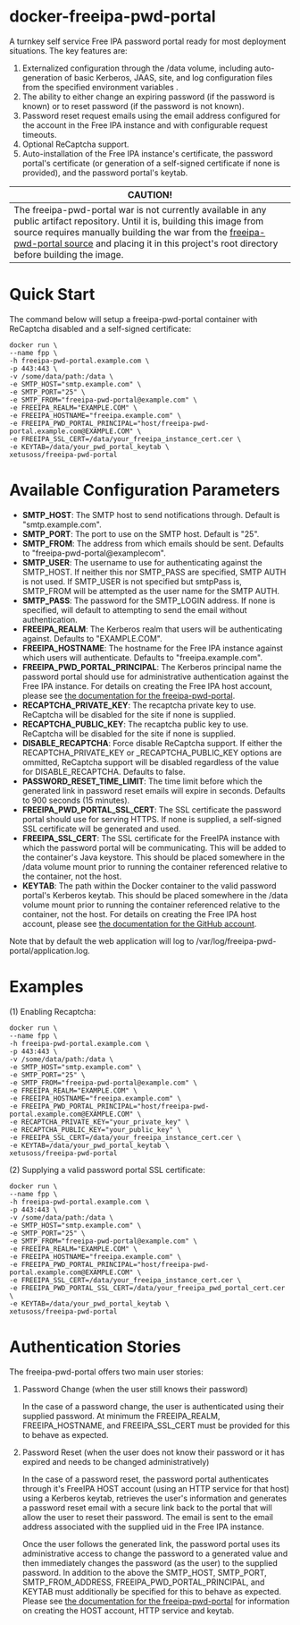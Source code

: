 # docker-freeipa-pwd-portal
A turnkey self service Free IPA password portal ready for most deployment situations. The key features are:

1. Externalized configuration through the /data volume, including auto-generation of basic Kerberos, JAAS, site, and log configuration files from the specified environment variables .
2. The ability to either change an expiring password (if the password is known) or to reset  password (if the password is not known).
2. Password reset request emails using the email address configured for the account in the Free IPA instance and with configurable request timeouts.
4. Optional ReCaptcha support.
5. Auto-installation of the Free IPA instance's certificate, the password portal's certificate (or generation of a self-signed certificate if none is provided), and the password portal's keytab.

|CAUTION!|
|--------|
|The freeipa-pwd-portal war is not currently available in any public artifact repository. Until it is, building this image from source requires manually building the war from the [freeipa-pwd-portal source](https://github.com/xetus-oss/freeipa-pwd-portal) and placing it in this project's root directory before building the image.|

# Quick Start

The command below will setup a freeipa-pwd-portal container with ReCaptcha disabled and a self-signed certificate:

```
docker run \
--name fpp \
-h freeipa-pwd-portal.example.com \
-p 443:443 \
-v /some/data/path:/data \
-e SMTP_HOST="smtp.example.com" \
-e SMTP_PORT="25" \
-e SMTP_FROM="freeipa-pwd-portal@example.com" \
-e FREEIPA_REALM="EXAMPLE.COM" \
-e FREEIPA_HOSTNAME="freeipa.example.com" \
-e FREEIPA_PWD_PORTAL_PRINCIPAL="host/freeipa-pwd-portal.example.com@EXAMPLE.COM" \
-e FREEIPA_SSL_CERT=/data/your_freeipa_instance_cert.cer \
-e KEYTAB=/data/your_pwd_portal_keytab \
xetusoss/freeipa-pwd-portal
```

# Available Configuration Parameters

* __SMTP_HOST__: The SMTP host to send notifications through. Default is "smtp.example.com".
* __SMTP_PORT__: The port to use on the SMTP host. Default is "25".
* __SMTP_FROM__: The address from which emails should be sent. Defaults to "freeipa-pwd-portal@examplecom".
* __SMTP_USER__: The username to use for authenticating against the SMTP_HOST. If neither this nor SMTP_PASS are specified, SMTP AUTH is not used. If SMTP_USER is not specified but smtpPass is, SMTP_FROM will be attempted as the user name for the SMTP AUTH.
* __SMTP_PASS__: The password for the SMTP_LOGIN address. If none is specified, will default to attempting to send the email without authentication.
* __FREEIPA_REALM__: The Kerberos realm that users will be authenticating against. Defaults to "EXAMPLE.COM".
* __FREEIPA_HOSTNAME__: The hostname for the Free IPA instance against which users will authenticate. Defaults to "freeipa.example.com".
* __FREEIPA_PWD_PORTAL_PRINCIPAL__: The Kerberos principal name the password portal should use for administrative authentication against the Free IPA instance. For details on creating the Free IPA host account, please see [the documentation for the freeipa-pwd-portal](https://github.com/xetus-oss/freeipa-pwd-portal).
* __RECAPTCHA_PRIVATE_KEY__: The recaptcha private key to use. ReCaptcha will be disabled for the site if none is supplied.
* __RECAPTCHA_PUBLIC_KEY__: The recaptcha public key to use. ReCaptcha will be disabled for the site if none is supplied.
* __DISABLE_RECAPTCHA__: Force disable ReCaptcha support. If either the RECAPTCHA_PRIVATE_KEY or _RECAPTCHA_PUBLIC_KEY options are ommitted, ReCaptcha support will be disabled regardless of the value for DISABLE_RECAPTCHA. Defaults to false.
* __PASSWORD_RESET_TIME_LIMIT__: The time limit before which the generated link in password reset emails will expire in seconds. Defaults to 900 seconds (15 minutes).
* __FREEIPA_PWD_PORTAL_SSL_CERT__: The SSL certificate the password portal should use for serving HTTPS. If none is supplied, a self-signed SSL certificate will be generated and used.
* __FREEIPA_SSL_CERT__: The SSL certificate for the FreeIPA instance with which the password portal will be communicating. This will be added to the container's Java keystore. This should be placed somewhere in the /data volume mount prior to running the container referenced relative to the container, not the host.
* __KEYTAB__: The path within the Docker container to the valid password portal's Kerberos keytab. This should be placed somewhere in the /data volume mount prior to running the container referenced relative to the container, not the host. For details on creating the Free IPA host account, please see [the documentation for the GitHub account](https://github.com/xetus-oss/freeipa-pwd-portal).

Note that by default the web application will log to /var/log/freeipa-pwd-portal/application.log.

# Examples

(1) Enabling Recaptcha:

```
docker run \
--name fpp \
-h freeipa-pwd-portal.example.com \
-p 443:443 \
-v /some/data/path:/data \
-e SMTP_HOST="smtp.example.com" \
-e SMTP_PORT="25" \
-e SMTP_FROM="freeipa-pwd-portal@example.com" \
-e FREEIPA_REALM="EXAMPLE.COM" \
-e FREEIPA_HOSTNAME="freeipa.example.com" \
-e FREEIPA_PWD_PORTAL_PRINCIPAL="host/freeipa-pwd-portal.example.com@EXAMPLE.COM" \
-e RECAPTCHA_PRIVATE_KEY="your_private_key" \
-e RECAPTCHA_PUBLIC_KEY="your_public_key" \
-e FREEIPA_SSL_CERT=/data/your_freeipa_instance_cert.cer \
-e KEYTAB=/data/your_pwd_portal_keytab \
xetusoss/freeipa-pwd-portal
```

(2) Supplying a valid password portal SSL certificate:

```
docker run \
--name fpp \
-h freeipa-pwd-portal.example.com \
-p 443:443 \
-v /some/data/path:/data \
-e SMTP_HOST="smtp.example.com" \
-e SMTP_PORT="25" \
-e SMTP_FROM="freeipa-pwd-portal@example.com" \
-e FREEIPA_REALM="EXAMPLE.COM" \
-e FREEIPA_HOSTNAME="freeipa.example.com" \
-e FREEIPA_PWD_PORTAL_PRINCIPAL="host/freeipa-pwd-portal.example.com@EXAMPLE.COM" \
-e FREEIPA_SSL_CERT=/data/your_freeipa_instance_cert.cer \
-e FREEIPA_PWD_PORTAL_SSL_CERT=/data/your_freeipa_pwd_portal_cert.cer \
-e KEYTAB=/data/your_pwd_portal_keytab \
xetusoss/freeipa-pwd-portal
```

# Authentication Stories

The freeipa-pwd-portal offers two main user stories:

1. Password Change (when the user still knows their password)

	In the case of a password change, the user is authenticated using their supplied password. At minimum the FREEIPA_REALM, FREEIPA_HOSTNAME, and FREEIPA_SSL_CERT must be provided for this to behave as expected.

2. Password Reset (when the user does not know their password or it has expired and needs to be changed administratively)

	In the case of a password reset, the password portal authenticates through it's FreeIPA HOST account (using an HTTP service for that host) using a Kerberos keytab, retrieves the user's information and generates a  password reset email with a secure link back to the portal that will allow the user to reset their password. The email is sent to the email address associated with the supplied uid in the Free IPA instance. 

	Once the user follows the generated link, the password portal uses its administrative access to change the password to a generated value and then immediately changes the password (as the user) to the supplied password. In addition to the above the SMTP_HOST, SMTP_PORT, SMTP_FROM_ADDRESS, FREEIPA_PWD_PORTAL_PRINCIPAL, and KEYTAB must additionally be specified for this to behave as expected. Please see [the documentation for the freeipa-pwd-portal](https://github.com/xetus-oss/freeipa-pwd-portal) for information on creating the HOST account, HTTP service and keytab.
